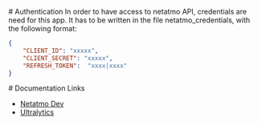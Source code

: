 # Authentication
In order to have access to netatmo API, credentials are need for this app.
It has to be written in the file netatmo_credentials, with the following format:
```json
{
    "CLIENT_ID": "xxxxx",
    "CLIENT_SECRET": "xxxxx",
    "REFRESH_TOKEN":  "xxxx|xxxx"
}
```

# Documentation Links
 - [Netatmo Dev](https://dev.netatmo.com/apidocumentation/security)
 - [Ultralytics](https://docs.ultralytics.com/)